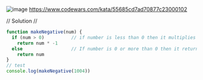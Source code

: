 ![image](https://github.com/user-attachments/assets/4fa4b4de-3a29-4077-af7c-4d9b94b2c23a)
https://www.codewars.com/kata/55685cd7ad70877c23000102

// Solution //
```javascript
function makeNegative(num) {
  if (num > 0)          // if number is less than 0 then it multiplies it with -1
    return num * -1
  else                  // If number is 0 or more than 0 then it return the number as it is
    return num
}
// test
console.log(makeNegative(1004))
```
